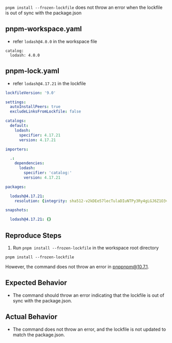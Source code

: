 `pnpm install --frozen-lockfile` does not throw an error when the lockfile is out of sync with the package.json

## pnpm-workspace.yaml

- refer `lodash@4.0.0` in the workspace file

```json5
catalog:
  lodash: 4.0.0
```

## pnpm-lock.yaml

- refer `lodash@4.17.21` in the lockfile

```yaml
lockfileVersion: '9.0'

settings:
  autoInstallPeers: true
  excludeLinksFromLockfile: false

catalogs:
  default:
    lodash:
      specifier: 4.17.21
      version: 4.17.21

importers:

  .:
    dependencies:
      lodash:
        specifier: 'catalog:'
        version: 4.17.21

packages:

  lodash@4.17.21:
    resolution: {integrity: sha512-v2kDEe57lecTulaDIuNTPy3Ry4gLGJ6Z1O3vE1krgXZNrsQ+LFTGHVxVjcXPs17LhbZVGedAJv8XZ1tvj5FvSg==}

snapshots:

  lodash@4.17.21: {}

```


## Reproduce Steps

1. Run `pnpm install --frozen-lockfile` in the workspace root directory

```
pnpm install --frozen-lockfile
```

However, the command does not throw an error in pnppnpm@10.7.1.

## Expected Behavior

- The command should throw an error indicating that the lockfile is out of sync with the package.json.

## Actual Behavior

- The command does not throw an error, and the lockfile is not updated to match the package.json.

